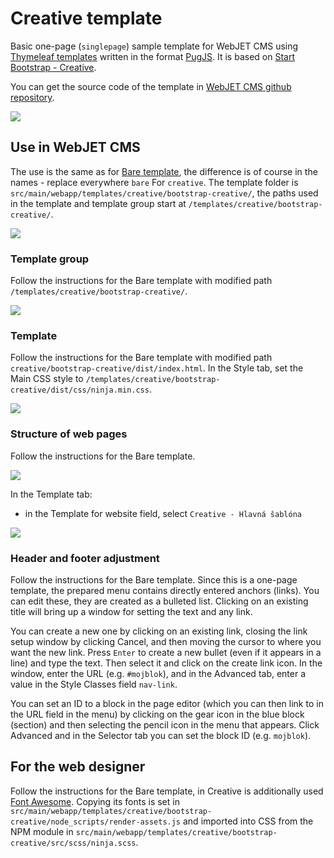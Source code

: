 # Creative template

Basic one-page (`singlepage`) sample template for WebJET CMS using [Thymeleaf templates](http://docs.webjetcms.sk/v2022/#/frontend/thymeleaf/README) written in the format [PugJS](http://docs.webjetcms.sk/v2022/#/developer/frameworks/pugjs). It is based on [Start Bootstrap - Creative]().

You can get the source code of the template in [WebJET CMS github repository](https://github.com/webjetcms/templates-creative).

![](creativepage.png)

## Use in WebJET CMS

The use is the same as for [Bare template](../template-bare/README.md#use-in-webjet-cms), the difference is of course in the names - replace everywhere `bare` For `creative`. The template folder is `src/main/webapp/templates/creative/bootstrap-creative/`, the paths used in the template and template group start at `/templates/creative/bootstrap-creative/`.

![](editor-webpage.png)

### Template group

Follow the instructions for the Bare template with modified path `/templates/creative/bootstrap-creative/`.

![](tempgroup-editor.png)

### Template

Follow the instructions for the Bare template with modified path `creative/bootstrap-creative/dist/index.html`. In the Style tab, set the Main CSS style to `/templates/creative/bootstrap-creative/dist/css/ninja.min.css`.

![](temp-editor.png)

### Structure of web pages

Follow the instructions for the Bare template.

![](group-editor.png)

In the Template tab:
- in the Template for website field, select `Creative - Hlavná šablóna`

![](group-editor-temp.png)

### Header and footer adjustment

Follow the instructions for the Bare template. Since this is a one-page template, the prepared menu contains directly entered anchors (links). You can edit these, they are created as a bulleted list. Clicking on an existing title will bring up a window for setting the text and any link.

You can create a new one by clicking on an existing link, closing the link setup window by clicking Cancel, and then moving the cursor to where you want the new link. Press `Enter` to create a new bullet (even if it appears in a line) and type the text. Then select it and click on the create link icon. In the window, enter the URL (e.g. `#mojblok`), and in the Advanced tab, enter a value in the Style Classes field `nav-link`.

You can set an ID to a block in the page editor (which you can then link to in the URL field in the menu) by clicking on the gear icon in the blue block (section) and then selecting the pencil icon in the menu that appears. Click Advanced and in the Selector tab you can set the block ID (e.g. `mojblok`).

## For the web designer

Follow the instructions for the Bare template, in Creative is additionally used [Font Awesome](https://fontawesome.com). Copying its fonts is set in `src/main/webapp/templates/creative/bootstrap-creative/node_scripts/render-assets.js` and imported into CSS from the NPM module in `src/main/webapp/templates/creative/bootstrap-creative/src/scss/ninja.scss`.
